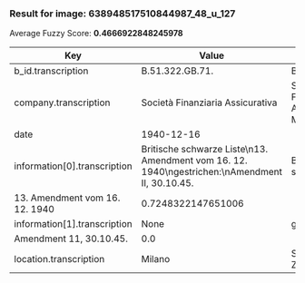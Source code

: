 ### Result for image: 638948517510844987_48_u_127
Average Fuzzy Score: **0.4666922848245978**
<small>

| Key | Value | Ground Truth | Score |
| --- | --- | --- | --- |
| b_id.transcription | B.51.322.GB.71. | B.51.322.GB.71. | 1.0 |
| company.transcription | Società Finanziaria Assicurativa | Società Finanziaria Assicurativa Milano | 0.9014084507042255 |
| date | 1940-12-16 |  | 0.0 |
| information[0].transcription | Britische schwarze Liste\n13. Amendment vom 16. 12. 1940\ngestrichen:\nAmendment II, 30.10.45. | Britische schwarze Liste
13. Amendment vom 16. 12. 1940 | 0.7248322147651006 |
| information[1].transcription | None | gestrichen:
Amendment 11, 30.10.45. | 0.0 |
| location.transcription | Milano | Succursale Zurigo | 0.17391304347826086 |

</small>
